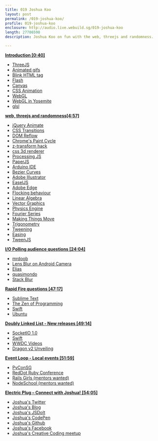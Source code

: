 ```yaml
---
title: 019 Joshua Koo
layout: post
permalink: /019-joshua-koo/
profile: 019-joshua-koo
enclosure: http://audio.live.webuild.sg/019-joshua-koo
length: 27786598
description: Joshua Koo on fun with the web, threejs and randomness.

---
```


**[Introduction [0:40]](#t=0:40)**

- [ThreeJS](http://threejs.org/)
- [Animated gifs](http://en.wikipedia.org/wiki/Graphics_Interchange_Format#Animated_GIF)
- [Blink HTML tag](https://developer.mozilla.org/en-US/docs/Web/HTML/Element/blink)
- [Flash](http://www.adobe.com/sea/products/flash.html)
- [Canvas](http://www.w3.org/TR/2dcontext/)
- [CSS Animation](https://developer.mozilla.org/en-US/docs/Web/Guide/CSS/Using_CSS_animations)
- [WebGL](https://developer.mozilla.org/en-US/docs/Web/WebGL)
- [WebGL in Yosemite](https://www.apple.com/pr/library/2014/06/02Apple-Announces-OS-X-Yosemite.html)
- [glsl](http://en.wikipedia.org/wiki/OpenGL_Shading_Language)

**[web, threejs and randomness[4:57]](#t=4:57)**

- [jQuery Animate](http://api.jquery.com/animate/)
- [CSS Transitions](https://developer.mozilla.org/en-US/docs/Web/Guide/CSS/Using_CSS_transitions)
- [DOM Reflow](https://developers.google.com/speed/articles/reflow)
- [Chrome's Paint Cycle](http://www.paulirish.com/2011/viewing-chromes-paint-cycle/)
- [z-transform hack](http://aerotwist.com/blog/on-translate3d-and-layer-creation-hacks/)
- [css 3d renderer](http://mrdoob.com/lab/javascript/threejs/css3d/)
- [Processing JS](http://processingjs.org/)
- [PaperJS](http://paperjs.org/)
- [Arduino IDE](http://arduino.cc/)
- [Bezier Curves](http://mathworld.wolfram.com/BezierCurve.html)
- [Adobe Illustrator](http://www.adobe.com/sea/products/illustrator.html)
- [EaselJS](http://www.createjs.com/#!/EaselJS)
- [Adobe Edge](http://html.adobe.com/edge/animate/)
- [Flocking behaviour](http://en.wikipedia.org/wiki/Boids)
- [Linear Algebra](http://en.wikipedia.org/wiki/Linear_algebra)
- [Vector Graphics](http://en.wikipedia.org/wiki/Vector_graphics)
- [Physics Engine](http://en.wikipedia.org/wiki/Physics_engine)
- [Fourier Series](http://en.wikipedia.org/wiki/Fourier_series)
- [Making Things Move](http://www.amazon.com/Foundation-Actionscript-3-0-Animation-Making/dp/1590597915)
- [Trigonometry](http://en.wikipedia.org/wiki/Trigonometry)
- [Tweening](http://en.wikipedia.org/wiki/Inbetweening)
- [Easing](http://api.jqueryui.com/easings/)
- [TweenJS](http://www.createjs.com/#!/TweenJS)

**[I/O Polling audience questions [24:04]](#t=24:04)**

- [mrdoob](http://mrdoob.com/)
- [Lens Blur on Android Camera](http://googleresearch.blogspot.sg/2014/04/lens-blur-in-new-google-camera-app.html)
- [Elias](https://twitter.com/thespite)
- [quasimondo](https://twitter.com/quasimondo)
- [Stack Blur](http://www.quasimondo.com/StackBlurForCanvas/StackBlurDemo.html)

**[Rapid Fire questions [47:17]](#t=47:17)**

- [Sublime Text](http://www.sublimetext.com/)
- [The Zen of Programming](http://www.amazon.com/The-Zen-Programming-Geoffrey-James/dp/0931137098)
- [Swift](https://developer.apple.com/swift/)
- [Ubuntu](https://developer.apple.com/swift/)

**[Doubly Linked List -  New releases [49:14]](#t=49:14)**

- [SocketIO 1.0](http://socket.io/blog/introducing-socket-io-1-0/)
- [Swift](https://developer.apple.com/swift/)
- [WWDC Videos](https://developer.apple.com/videos/wwdc/2014/)
- [Dragon v2 Unveiling](http://www.space.com/26063-spacex-unveils-dragon-v2-manned-spaceship.html)

**[Event Loop - Local events [51:59]](#t=51:59)**

- [PyConSG](https://pycon.sg/)
- [RedDot Ruby Conference](http://www.reddotrubyconf.com/)
- [Rails Girls (mentors wanted)](http://railsgirls.com/singapore)
- [NodeSchool (mentors wanted)](http://www.meetup.com/Singapore-JS/events/186094192/)

**[Electric Plug  – Connect with Joshua! [54:05]](#t=54:00)**

- [Joshua's Twitter](https://twitter.com/blurspline)
- [Joshua's Blog](http://www.lab4games.net/zz85/blog/)
- [Joshua's JSDoIt](http://jsdo.it/zz85/)
- [Joshua's CodePen](http://codepen.io/zz85/)
- [Joshua's Github](https://github.com/zz85)
- [Joshua's Facebook](https://www.facebook.com/joshuakoo)
- [Joshua's Creative Coding meetup](http://www.meetup.com/Singapore-Creative-Coding-Meetup/)

